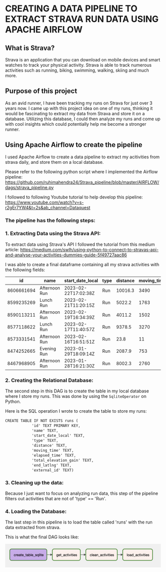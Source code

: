 # CREATING A DATA PIPELINE TO EXTRACT STRAVA RUN DATA USING APACHE AIRFLOW

## What is Strava?
Strava is an application that you can download on mobile devices and smart watches to track your physical activity. Strava is able to track numerous activities such as running, biking, swimming, walking, skiing and much more. 

## Purpose of this project 
As an avid runner, I have been tracking my runs on Strava for just over 3 years now. I came up with this project idea on one of my runs, thinking it would be fascinating to extract my data from Strava and store it on a database. Utilizing this database, I could then analyze my runs and come up with cool insights which could potentially help me become a stronger runner. 

## Using Apache Airflow to create the pipeline
I used Apache Airflow to create a data pipeline to extract my acitivities from strava daily, and store them on a local database. 

Please refer to the following python script where I implemented the Airflow pipeline:
 https://github.com/ruhimahendra24/Strava_pipeline/blob/master/AIRFLOW/dags/strava_pipeline.py

 I followed to following Youtube tutorial to help develop this pipeline: 
 https://www.youtube.com/watch?v=s-r2gEr7YW4&t=2s&ab_channel=Dataquest


### The pipeline has the following steps: 

### 1. Extracting Data using the Strava API: 
To extract data using Strava's API I followed the tutorial from this medium article: 
https://medium.com/swlh/using-python-to-connect-to-stravas-api-and-analyse-your-activities-dummies-guide-5f49727aac86

I was able to create a final dataframe containing all my strava activities with the following fields: 

| id         | name          | start_date_local     | type | distance | moving_time | elapsed_time | total_elevation_gain | end_latlng                              | external_id              |
|------------|---------------|----------------------|------|----------|-------------|--------------|----------------------|-----------------------------------------|--------------------------|
| 8606661694 | Afternoon Run | 2023-02-22T17:02:38Z | Run  | 10016.3  | 3490        | 3490         | 0                    | []                                      | garmin_ping_261329294432 |
| 8599235269 | Lunch Run     | 2023-02-21T11:20:15Z | Run  | 5022.2   | 1763        | 1801         | 0                    | []                                      | garmin_ping_261131602348 |
| 8590113211 | Afternoon Run | 2023-02-19T16:34:39Z | Run  | 4011.2   | 1502        | 1597         | 16.7                 | [45.51873310469091, -73.56943625025451] | garmin_ping_260857840571 |
| 8577118622 | Lunch Run     | 2023-02-17T11:40:57Z | Run  | 9378.5   | 3270        | 3314         | 0                    | []                                      | garmin_ping_260520550140 |
| 8573331541 | Afternoon Run | 2023-02-16T16:51:51Z | Run  | 23.8     | 11          | 11           | 0                    | []                                      | garmin_ping_260402556613 |
| 8474252665 | Evening Run   | 2023-01-29T18:09:14Z | Run  | 2087.9   | 753         | 753          | 0                    | []                                      | garmin_ping_257662961670 |
| 8467968905 | Afternoon Run | 2023-01-28T16:21:30Z | Run  | 8002.3   | 2760        | 2760         | 0                    | []                                      | garmin_ping_257502212384 |

### 2. Creating the Relational Database:

The second step in this DAG is to create the table in my local database where I store my runs. This was done by using the `SqliteOperator` on Python. 

Here is the SQL operation I wrote to create the table to store my runs: 

    CREATE TABLE IF NOT EXISTS runs (
                'id' TEXT PRIMARY KEY,
                'name' TEXT,
                'start_date_local' TEXT,
                'type' TEXT,
                'distance' TEXT,
                'moving_time' TEXT,
                'elapsed_time' TEXT,
                'total_elevation_gain' TEXT,
                'end_latlng' TEXT,
                'external_id' TEXT)


### 3. Cleaning up the data:

Because I just want to focus on analyzing run data, this step of the pipeline filters out activities that are not of 'type' == 'Run'.

### 4. Loading the Database:

The last step in this pipeline is to load the table called 'runs' with the run data extracted from strava. 

This is what the final DAG looks like: 

![DAG](dag_cycle.png)